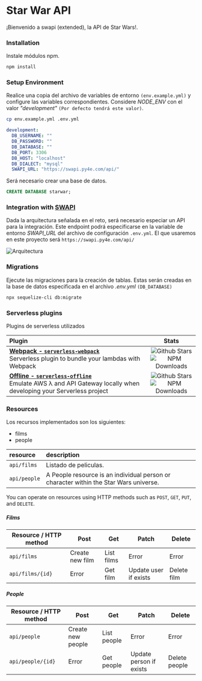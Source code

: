 # Star War API

¡Bienvenido a swapi (extended), la API de Star Wars!.

### Installation 

Instale módulos npm.

```sh
npm install
```

### Setup Environment

Realice una copia del archivo de variables de entorno `(env.example.yml)` y configure las variables correspondientes.
Considere *NODE_ENV* con el valor *"development"* `(Por defecto tendrá este valor)`.

```sh
cp env.example.yml .env.yml
```
```yaml
development:
  DB_USERNAME: ""
  DB_PASSWORD: ""
  DB_DATABASE: ""
  DB_PORT: 3306
  DB_HOST: "localhost"
  DB_DIALECT: "mysql"
  SWAPI_URL: "https://swapi.py4e.com/api/"
```
Será necesario crear una base de datos.

```sql
CREATE DATABASE starwar;
```

### Integration with [SWAPI](https://swapi.py4e.com/documentation)

Dada la arquitectura señalada en el reto, será necesario especiar un API para la integración. Este endpoint podrá especificarse en la variable de entorno *SWAPI_URL* del archivo de configuración `.env.yml`. El que usaremos en este proyecto será `https://swapi.py4e.com/api/`

![Arquitectura](https://i.ibb.co/nbdHq5C/arquitectura.jpg)

### Migrations

Ejecute las migraciones para la creación de tablas. Estas serán creadas en la base de datos especificada en el archivo *.env.yml* `(DB_DATABASE)`

```sh
npx sequelize-cli db:migrate 
```

### Serverless plugins

Plugins de serverless utilizados

| Plugin | Stats |
|:---------------------------|:-----------:|
| **[Webpack - `serverless-webpack`](https://github.com/serverless-heaven/serverless-webpack)** <br/> Serverless plugin to bundle your lambdas with Webpack | ![Github Stars](https://img.shields.io/github/stars/serverless-heaven/serverless-webpack.svg?label=Stars&style=for-the-badge) <br/> ![NPM Downloads](https://img.shields.io/npm/dt/serverless-webpack.svg?label=Downloads&style=for-the-badge)|
| **[Offline - `serverless-offline`](https://github.com/dherault/serverless-offline)** <br/> Emulate AWS λ and API Gateway locally when developing your Serverless project | ![Github Stars](https://img.shields.io/github/stars/dherault/serverless-offline.svg?label=Stars&style=for-the-badge) <br/> ![NPM Downloads](https://img.shields.io/npm/dt/serverless-offline.svg?label=Downloads&style=for-the-badge)|

### Resources
Los recursos implementados son los siguientes:

- films
- people

| resource      | description                       |
|:--------------|:----------------------------------|
| `api/films`      | Listado de peliculas. |
| `api/people`    | A People resource is an individual person or character within the Star Wars universe. |

You can operate on resources using HTTP methods such as `POST`, `GET`, `PUT`, and `DELETE`.

##### Films

| Resource / HTTP method | Post             | Get         | Patch                  | Delete             |
| ---------------------- | ---------------- | ----------- | ---------------------- | ------------------ |
| `api/films`            | Create new film  | List films  | Error                  | Error              |
| `api/films/{id}`       | Error            | Get film    | Update user if exists  | Delete film        |

##### People

| Resource / HTTP method | Post             | Get         | Patch                  | Delete             |
| ---------------------- | ---------------- | ----------- | ---------------------- | ------------------ |
| `api/people`           | Create new people| List people | Error                  | Error              |
| `api/people/{id}`      | Error            | Get people  | Update person if exists| Delete people      |
